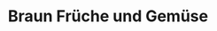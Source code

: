 ---
title: "Braun Früche und Gemüse"
url: /bronschhofen/braun-frueche-und-gemuese/
shop: Supermarkt
---